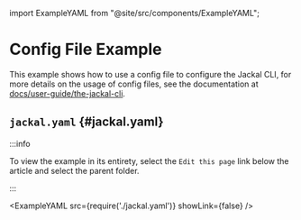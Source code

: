 import ExampleYAML from "@site/src/components/ExampleYAML";

# Config File Example

This example shows how to use a config file to configure the Jackal CLI, for more details on the usage of config files, see the documentation at [docs/user-guide/the-jackal-cli](../../docs/2-the-jackal-cli/index.md#using-a-config-file-to-make-cli-command-flags-declarative).

## `jackal.yaml` {#jackal.yaml}

:::info

To view the example in its entirety, select the `Edit this page` link below the article and select the parent folder.

:::

<ExampleYAML src={require('./jackal.yaml')} showLink={false} />
